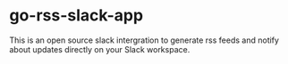 # go-rss-slack-app
This is an open source slack intergration to generate rss feeds and notify about updates directly on your Slack workspace.
